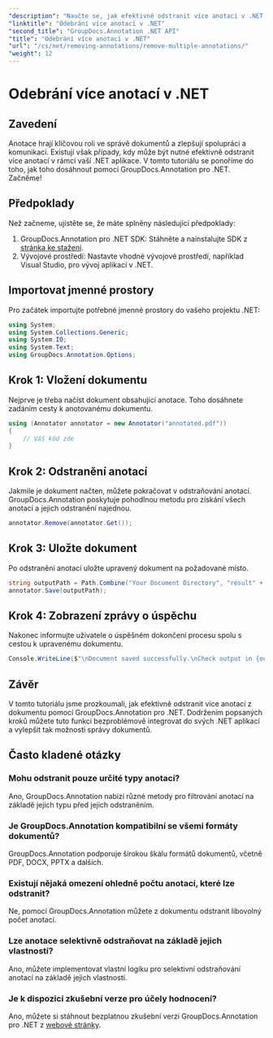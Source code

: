 ```yaml
---
"description": "Naučte se, jak efektivně odstranit více anotací v .NET pomocí GroupDocs.Annotation. Pro bezproblémovou integraci do vašich aplikací postupujte podle našeho podrobného návodu."
"linktitle": "Odebrání více anotací v .NET"
"second_title": "GroupDocs.Annotation .NET API"
"title": "Odebrání více anotací v .NET"
"url": "/cs/net/removing-annotations/remove-multiple-annotations/"
"weight": 12
---
```


# Odebrání více anotací v .NET

## Zavedení
Anotace hrají klíčovou roli ve správě dokumentů a zlepšují spolupráci a komunikaci. Existují však případy, kdy může být nutné efektivně odstranit více anotací v rámci vaší .NET aplikace. V tomto tutoriálu se ponoříme do toho, jak toho dosáhnout pomocí GroupDocs.Annotation pro .NET. Začněme!
## Předpoklady
Než začneme, ujistěte se, že máte splněny následující předpoklady:
1. GroupDocs.Annotation pro .NET SDK: Stáhněte a nainstalujte SDK z [stránka ke stažení](https://releases.groupdocs.com/annotation/net/).
2. Vývojové prostředí: Nastavte vhodné vývojové prostředí, například Visual Studio, pro vývoj aplikací v .NET.

## Importovat jmenné prostory
Pro začátek importujte potřebné jmenné prostory do vašeho projektu .NET:
```csharp
using System;
using System.Collections.Generic;
using System.IO;
using System.Text;
using GroupDocs.Annotation.Options;
```
## Krok 1: Vložení dokumentu
Nejprve je třeba načíst dokument obsahující anotace. Toho dosáhnete zadáním cesty k anotovanému dokumentu.
```csharp
using (Annotator annotator = new Annotator("annotated.pdf"))
{
    // Váš kód zde
}
```
## Krok 2: Odstranění anotací
Jakmile je dokument načten, můžete pokračovat v odstraňování anotací. GroupDocs.Annotation poskytuje pohodlnou metodu pro získání všech anotací a jejich odstranění najednou.
```csharp
annotator.Remove(annotator.Get());
```
## Krok 3: Uložte dokument
Po odstranění anotací uložte upravený dokument na požadované místo.
```csharp
string outputPath = Path.Combine("Your Document Directory", "result" + Path.GetExtension("input.pdf"));
annotator.Save(outputPath);
```
## Krok 4: Zobrazení zprávy o úspěchu
Nakonec informujte uživatele o úspěšném dokončení procesu spolu s cestou k upravenému dokumentu.
```csharp
Console.WriteLine($"\nDocument saved successfully.\nCheck output in {outputPath}.");
```

## Závěr
V tomto tutoriálu jsme prozkoumali, jak efektivně odstranit více anotací z dokumentu pomocí GroupDocs.Annotation pro .NET. Dodržením popsaných kroků můžete tuto funkci bezproblémově integrovat do svých .NET aplikací a vylepšit tak možnosti správy dokumentů.
## Často kladené otázky
### Mohu odstranit pouze určité typy anotací?
Ano, GroupDocs.Annotation nabízí různé metody pro filtrování anotací na základě jejich typu před jejich odstraněním.
### Je GroupDocs.Annotation kompatibilní se všemi formáty dokumentů?
GroupDocs.Annotation podporuje širokou škálu formátů dokumentů, včetně PDF, DOCX, PPTX a dalších.
### Existují nějaká omezení ohledně počtu anotací, které lze odstranit?
Ne, pomocí GroupDocs.Annotation můžete z dokumentu odstranit libovolný počet anotací.
### Lze anotace selektivně odstraňovat na základě jejich vlastností?
Ano, můžete implementovat vlastní logiku pro selektivní odstraňování anotací na základě jejich vlastností.
### Je k dispozici zkušební verze pro účely hodnocení?
Ano, můžete si stáhnout bezplatnou zkušební verzi GroupDocs.Annotation pro .NET z [webové stránky](https://releases.groupdocs.com/annotation/net/).